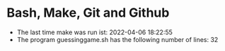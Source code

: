 # Bash, Make, Git and Github
- The last time make was run ist:
2022-04-06 18:22:55
- The program guessinggame.sh has the following number of lines:
32
